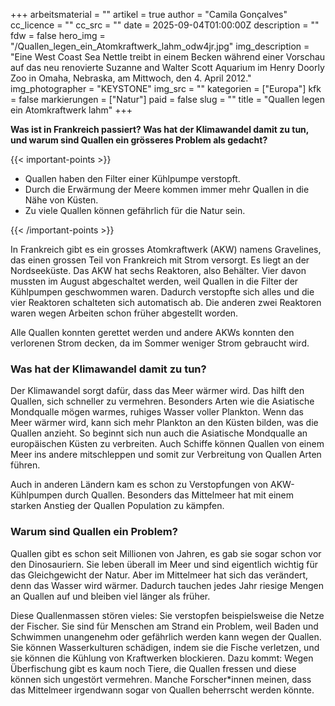+++
arbeitsmaterial = ""
artikel = true
author = "Camila Gonçalves"
cc_licence = ""
cc_src = ""
date = 2025-09-04T01:00:00Z
description = ""
fdw = false
hero_img = "/Quallen_legen_ein_Atomkraftwerk_lahm_odw4jr.jpg"
img_description = "Eine West Coast Sea Nettle treibt in einem Becken während einer Vorschau auf das neu renovierte Suzanne and Walter Scott Aquarium im Henry Doorly Zoo in Omaha, Nebraska, am Mittwoch, den 4. April 2012."
img_photographer = "KEYSTONE"
img_src = ""
kategorien = ["Europa"]
kfk = false
markierungen = ["Natur"]
paid = false
slug = ""
title = "Quallen legen ein Atomkraftwerk lahm"
+++

**Was ist in Frankreich passiert? Was hat der Klimawandel damit zu tun, und warum sind Quallen ein grösseres Problem als gedacht?**

{{< important-points >}}

<ul>

<li>Quallen haben den Filter einer Kühlpumpe verstopft.
</li>

<li>Durch die Erwärmung der Meere kommen immer mehr Quallen in die Nähe von Küsten.
</li>

<li>Zu viele Quallen können gefährlich für die Natur sein.
</li>

</ul>

{{< /important-points >}}

In Frankreich gibt es ein grosses Atomkraftwerk (AKW) namens Gravelines, das einen grossen Teil von Frankreich mit Strom versorgt. Es liegt an der Nordseeküste. Das AKW hat sechs Reaktoren, also Behälter. Vier davon mussten im August abgeschaltet werden, weil Quallen in die Filter der Kühlpumpen geschwommen waren. Dadurch verstopfte sich alles und die vier Reaktoren schalteten sich automatisch ab. Die anderen zwei Reaktoren waren wegen Arbeiten schon früher abgestellt worden.

Alle Quallen konnten gerettet werden und andere AKWs konnten den verlorenen Strom decken, da im Sommer weniger Strom gebraucht wird. 

### Was hat der Klimawandel damit zu tun?

Der Klimawandel sorgt dafür, dass das Meer wärmer wird. Das hilft den Quallen, sich schneller zu vermehren. Besonders Arten wie die Asiatische Mondqualle mögen warmes, ruhiges Wasser voller Plankton. Wenn das Meer wärmer wird, kann sich mehr Plankton an den Küsten bilden, was die Quallen anzieht. So beginnt sich nun auch die Asiatische Mondqualle an europäischen Küsten zu verbreiten. Auch Schiffe können Quallen von einem Meer ins andere mitschleppen und somit zur Verbreitung von Quallen Arten führen.

Auch in anderen Ländern kam es schon zu Verstopfungen von AKW-Kühlpumpen durch Quallen. Besonders das Mittelmeer hat mit einem starken Anstieg der Quallen Population zu kämpfen. 

### Warum sind Quallen ein Problem?

Quallen gibt es schon seit Millionen von Jahren, es gab sie sogar schon vor den Dinosauriern. Sie leben überall im Meer und sind eigentlich wichtig für das Gleichgewicht der Natur.
Aber im Mittelmeer hat sich das verändert, denn das Wasser wird wärmer. Dadurch tauchen jedes Jahr riesige Mengen an Quallen auf und bleiben viel länger als früher.

Diese Quallenmassen stören vieles: Sie verstopfen beispielsweise die Netze der Fischer. Sie sind für Menschen am Strand ein Problem, weil Baden und Schwimmen unangenehm oder gefährlich werden kann wegen der Quallen. Sie können Wasserkulturen schädigen, indem sie die Fische verletzen, und sie können die Kühlung von Kraftwerken blockieren.
Dazu kommt: Wegen Überfischung gibt es kaum noch Tiere, die Quallen fressen und diese können sich ungestört vermehren. Manche Forscher\*innen meinen, dass das Mittelmeer irgendwann sogar von Quallen beherrscht werden könnte.